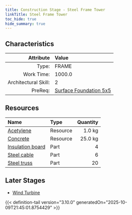 ```yaml
---
title: Construction Stage - Steel Frame Tower
linkTitle: Steel Frame Tower
toc_hide: true
hide_summary: true
---
```

<!-- This is generated by the MarsSim HelpGenertor, do not edit. -->

## Characteristics

| Attribute      | Value |
|--------:|:------|
|Type:|FRAME|
|Work Time:|1000.0|
|Architectural Skill:|2|
|PreReq:|[Surface Foundation 5x5](/docs/definitions/construction/surface-foundation-5x5)|

## Resources

| Name | Type | Quantity |
|:-----|:-----|-----:|
|[Acetylene](/docs/definitions/resource/acetylene)|Resource|1.0 kg|
|[Concrete](/docs/definitions/resource/concrete)|Resource|25.0 kg|
|[Insulation board](/docs/definitions/part/insulation-board)|Part|4|
|[Steel cable](/docs/definitions/part/steel-cable)|Part|6|
|[Steel truss](/docs/definitions/part/steel-truss)|Part|20|

## Later Stages
- [Wind Turbine](/docs/definitions/construction/wind-turbine)



{{< definition-tail version="3.10.0" generatedOn="2025-10-09T21:45:01.8754429" >}}


